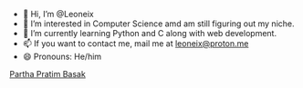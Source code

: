 - 👋 Hi, I’m @Leoneix
- 👀 I’m interested in Computer Science amd am still figuring out my niche.
- 🌱 I’m currently learning Python and C along with web development.
- 📫 If you want to contact me, mail me at leoneix@proton.me
- 😄 Pronouns: He/him


<div class="badge-base LI-profile-badge" data-locale="en_US" data-size="large" data-theme="dark" data-type="HORIZONTAL" data-vanity="parthapratimbasak" data-version="v1"><a class="badge-base__link LI-simple-link" href="https://in.linkedin.com/in/parthapratimbasak?trk=profile-badge">Partha Pratim Basak</a></div>
              

<!---
Leoneix/Leoneix is a ✨ special ✨ repository because its `README.md` (this file) appears on your GitHub profile.
You can click the Preview link to take a look at your changes.
--->
